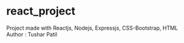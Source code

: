 # react_project
Project made with Reactjs, Nodejs, Expressjs,  CSS-Bootstrap, HTML
<br>
Author : Tushar Patil
